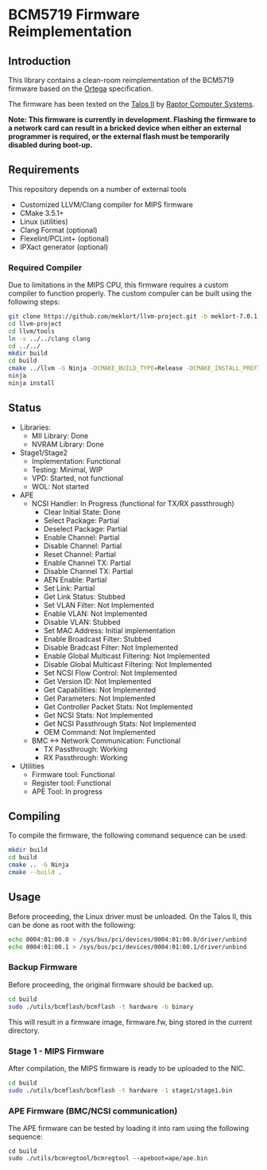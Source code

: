 # BCM5719 Firmware Reimplementation

## Introduction
This library contains a clean-room reimplementation of the BCM5719 firmware based on the [Ortega](https://github.com/hlandau/ortega/blob/master/rtg-spec.md) specification.

The firmware has been tested on the [Talos II](https://wiki.raptorcs.com/wiki/Talos_II) by [Raptor Computer Systems](https://www.raptorcs.com/).

**Note: This firmware is currently in development. Flashing the firmware to a network card can result in a bricked device when either an external programmer is required, or the external flash must be temporarily disabled during boot-up.**

## Requirements
This repository depends on a number of external tools
- Customized LLVM/Clang compiler for MIPS firmware
- CMake 3.5.1+
- Linux (utilities)
- Clang Format (optional)
- Flexelint/PCLint+ (optional)
- IPXact generator (optional)

### Required Compiler
Due to limitations in the MIPS CPU, this firmware requires a custom compiler to function properly.
The custom compuler can be built using the following steps:
```bash
git clone https://github.com/meklort/llvm-project.git -b meklort-7.0.1
cd llvm-project
cd llvm/tools
ln -s ../../clang clang
cd ../../
mkdir build
cd build
cmake ../llvm -G Ninja -DCMAKE_BUILD_TYPE=Release -DCMAKE_INSTALL_PREFIX=~/llvm-bcm5719
ninja
ninja install
```

## Status
  - Libraries:
    - MII Library: Done
    - NVRAM Library: Done   
  - Stage1/Stage2
    - Implementation: Functional
    - Testing: Minimal, WIP
    - VPD: Started, not functional
    - WOL: Not started
  - APE
    - NCSI Handler: In Progress (functional for TX/RX passthrough)
      - Clear Initial State: Done
      - Select Package: Partial
      - Deselect Package: Partial
      - Enable Channel: Partial
      - Disable Channel: Partial
      - Reset Channel: Partial
      - Enable Channel TX: Partial
      - Disable Channel TX: Partial
      - AEN Enable: Partial
      - Set Link: Partial
      - Get Link Status: Stubbed
      - Set VLAN Filter: Not Implemented
      - Enable VLAN: Not Implemented
      - Disable VLAN: Stubbed
      - Set MAC Address: Initial implementation
      - Enable Broadcast Filter: Stubbed
      - Disable Bradcast Filter: Not Implemented
      - Enable Global Multicast Filtering: Not Implemented
      - Disable Global Multicast Filtering: Not Implemented
      - Set NCSI Flow Control: Not Implemented
      - Get Version ID: Not Implemented
      - Get Capabilities: Not Implemented
      - Get Parameters: Not Implemented
      - Get Controller Packet Stats: Not Implemented
      - Get NCSI Stats: Not Implemented
      - Get NCSI Passthrough Stats: Not Implemented
      - OEM Command: Not Implemented
    - BMC <-> Network Communication: Functional
      - TX Passthrough: Working
      - RX Passthrough: Working
  - Utilities
    - Firmware tool: Functional
    - Register tool: Functional
    - APE Tool: In progress

## Compiling
To compile the firmware, the following command sequence can be used:
```bash
mkdir build
cd build
cmake .. -G Ninja
cmake --build .
```

## Usage
Before proceeding, the Linux driver must be unloaded. On the Talos II, this can be done as root with the following:
```bash
echo 0004:01:00.0 > /sys/bus/pci/devices/0004:01:00.0/driver/unbind
echo 0004:01:00.1 > /sys/bus/pci/devices/0004:01:00.1/driver/unbind
```

### Backup Firmware
Before proceeding, the original firmware should be backed up.
```bash
cd build
sudo ./utils/bcmflash/bcmflash -t hardware -b binary
```
This will result in a firmware image, firmware.fw, bing stored in the current directory.

### Stage 1 - MIPS Firmware
After compilation, the MIPS firmware is ready to be uploaded to the NIC.
```bash
cd build
sudo ./utils/bcmflash/bcmflash -t hardware -1 stage1/stage1.bin
```

### APE Firmware (BMC/NCSI communication)
The APE firmware can be tested by loading it into ram using the following sequence:
```base
cd build
sudo ./utils/bcmregtool/bcmregtool --apeboot=ape/ape.bin
```
